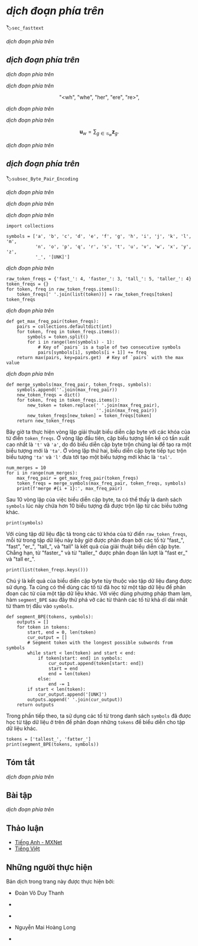 <!-- ===================== Bắt đầu dịch Phần 1 ==================== -->
<!-- ========================================= REVISE PHẦN 1 - BẮT ĐẦU =================================== -->

<!--
# Subword Embedding
-->

# *dịch đoạn phía trên*
:label:`sec_fasttext`


<!--
English words usually have internal structures and formation methods.
For example, we can deduce the relationship between "dog", "dogs", and "dogcatcher" by their spelling.
All these words have the same root, "dog", but they use different suffixes to change the meaning of the word.
Moreover, this association can be extended to other words.
For example, the relationship between "dog" and "dogs" is just like the relationship between "cat" and "cats".
The relationship between "boy" and "boyfriend" is just like the relationship between "girl" and "girlfriend".
This characteristic is not unique to English.
In French and Spanish, a lot of verbs can have more than 40 different forms depending on the context.
In Finnish, a noun may have more than 15 forms.
In fact, morphology, which is an important branch of linguistics, studies the internal structure and formation of words.
-->

*dịch đoạn phía trên*


<!--
## fastText
-->

## *dịch đoạn phía trên*


<!--
In word2vec, we did not directly use morphology information.
In both the skip-gram model and continuous bag-of-words model, we use different vectors to represent words with different forms.
For example, "dog" and "dogs" are represented by two different vectors, while the relationship between these two vectors is not directly represented in the model.
In view of this, fastText :cite:`Bojanowski.Grave.Joulin.ea.2017` proposes the method of subword embedding, 
thereby attempting to introduce morphological information in the skip-gram model in word2vec.
-->

*dịch đoạn phía trên*


<!--
In fastText, each central word is represented as a collection of subwords.
Below we use the word "where" as an example to understand how subwords are formed.
First, we add the special characters “&lt;” and “&gt;” at the beginning and end of the word to distinguish the subwords used as prefixes and suffixes.
Then, we treat the word as a sequence of characters to extract the $n$-grams.
For example, when $n=3$, we can get all subwords with a length of $3$:
-->

*dịch đoạn phía trên*


$$\textrm{"<wh"}, \ \textrm{"whe"}, \ \textrm{"her"}, \ \textrm{"ere"}, \ \textrm{"re>"},$$


<!--
and the special subword $\textrm{"<where>"}$.
-->

*dịch đoạn phía trên*


<!--
In fastText, for a word $w$, we record the union of all its subwords with length of $3$ to $6$ and special subwords as $\mathcal{G}_w$.
Thus, the dictionary is the union of the collection of subwords of all words.
Assume the vector of the subword $g$ in the dictionary is $\mathbf{z}_g$.
Then, the central word vector $\mathbf{u}_w$ for the word $w$ in the skip-gram model can be expressed as
-->

*dịch đoạn phía trên*


$$\mathbf{u}_w = \sum_{g\in\mathcal{G}_w} \mathbf{z}_g.$$


<!--
The rest of the fastText process is consistent with the skip-gram model, so it is not repeated here.
As we can see, compared with the skip-gram model, the dictionary in fastText is larger, resulting in more model parameters.
Also, the vector of one word requires the summation of all subword vectors, which results in higher computation complexity.
However, we can obtain better vectors for more uncommon complex words, even words not existing in the dictionary, by looking at other words with similar structures.
-->

*dịch đoạn phía trên*

<!-- ===================== Kết thúc dịch Phần 1 ===================== -->

<!-- ===================== Bắt đầu dịch Phần 2 ===================== -->

<!--
## Byte Pair Encoding
-->

## *dịch đoạn phía trên*
:label:`subsec_Byte_Pair_Encoding`


<!--
In fastText, all the extracted subwords have to be of the specified lengths, such as $3$ to $6$, thus the vocabulary size cannot be predefined.
To allow for variable-length subwords in a fixed-size vocabulary, we can apply a compression algorithm
called *byte pair encoding* (BPE) to extract subwords :cite:`Sennrich.Haddow.Birch.2015`.
-->

*dịch đoạn phía trên*


<!--
Byte pair encoding performs a statistical analysis of the training dataset to discover common symbols within a word, such as consecutive characters of arbitrary length.
Starting from symbols of length $1$, byte pair encoding iteratively merges the most frequent pair of consecutive symbols to produce new longer symbols.
Note that for efficiency, pairs crossing word boundaries are not considered.
In the end, we can use such symbols as subwords to segment words.
Byte pair encoding and its variants has been used for input representations in popular natural language processing pretraining models 
such as GPT-2 :cite:`Radford.Wu.Child.ea.2019` and RoBERTa :cite:`Liu.Ott.Goyal.ea.2019`.
In the following, we will illustrate how byte pair encoding works.
-->

*dịch đoạn phía trên*


<!--
First, we initialize the vocabulary of symbols as all the English lowercase characters, a special end-of-word symbol `'_'`, and a special unknown symbol `'[UNK]'`.
-->

*dịch đoạn phía trên*


```{.python .input}
import collections

symbols = ['a', 'b', 'c', 'd', 'e', 'f', 'g', 'h', 'i', 'j', 'k', 'l', 'm',
           'n', 'o', 'p', 'q', 'r', 's', 't', 'u', 'v', 'w', 'x', 'y', 'z',
           '_', '[UNK]']
```


<!--
Since we do not consider symbol pairs that cross boundaries of words,
we only need a dictionary `raw_token_freqs` that maps words to their frequencies (number of occurrences) in a dataset.
Note that the special symbol `'_'` is appended to each word so that we can easily recover a word sequence (e.g., "a taller man")
from a sequence of output symbols ( e.g., "a_ tall er_ man").
Since we start the merging process from a vocabulary of only single characters and special symbols,
space is inserted between every pair of consecutive characters within each word (keys of the dictionary `token_freqs`).
In other words, space is the delimiter between symbols within a word.
-->

*dịch đoạn phía trên*


```{.python .input}
raw_token_freqs = {'fast_': 4, 'faster_': 3, 'tall_': 5, 'taller_': 4}
token_freqs = {}
for token, freq in raw_token_freqs.items():
    token_freqs[' '.join(list(token))] = raw_token_freqs[token]
token_freqs
```


<!--
We define the following `get_max_freq_pair` function that 
returns the most frequent pair of consecutive symbols within a word,
where words come from keys of the input dictionary `token_freqs`.
-->

*dịch đoạn phía trên*


```{.python .input}
def get_max_freq_pair(token_freqs):
    pairs = collections.defaultdict(int)
    for token, freq in token_freqs.items():
        symbols = token.split()
        for i in range(len(symbols) - 1):
            # Key of `pairs` is a tuple of two consecutive symbols
            pairs[symbols[i], symbols[i + 1]] += freq
    return max(pairs, key=pairs.get)  # Key of `pairs` with the max value
```


<!--
As a greedy approach based on frequency of consecutive symbols,
byte pair encoding will use the following `merge_symbols` function to merge the most frequent pair of consecutive symbols to produce new symbols.
-->

*dịch đoạn phía trên*


```{.python .input}
def merge_symbols(max_freq_pair, token_freqs, symbols):
    symbols.append(''.join(max_freq_pair))
    new_token_freqs = dict()
    for token, freq in token_freqs.items():
        new_token = token.replace(' '.join(max_freq_pair),
                                  ''.join(max_freq_pair))
        new_token_freqs[new_token] = token_freqs[token]
    return new_token_freqs
```

<!-- ===================== Kết thúc dịch Phần 2 ===================== -->

<!-- ===================== Bắt đầu dịch Phần 3 ===================== -->

<!-- ========================================= REVISE PHẦN 1 - KẾT THÚC ===================================-->

<!-- ========================================= REVISE PHẦN 2 - BẮT ĐẦU ===================================-->

<!--
Now we iteratively perform the byte pair encoding algorithm over the keys of the dictionary `token_freqs`.
In the first iteration, the most frequent pair of consecutive symbols are `'t'` and `'a'`, thus byte pair encoding merges them to produce a new symbol `'ta'`.
In the second iteration, byte pair encoding continues to merge `'ta'` and `'l'` to result in another new symbol `'tal'`.
-->

Bây giờ ta thực hiện vòng lặp giải thuật biểu diễn cặp byte với các khóa của từ điển `token_freqs`.
Ở vòng lặp đầu tiên, cặp biểu tượng liền kề có tần xuất cao nhất là `'t'` và `'a'`, do đó biểu diễn cặp byte trộn chúng lại để tạo ra một biểu tượng mới là `'ta'`.
Ở vòng lặp thứ hai, biểu diễn cặp byte tiếp tục trộn biểu tượng `'ta'` và `'l'` đưa tới tạo một biểu tượng mới khác là `'tal'`.


```{.python .input}
num_merges = 10
for i in range(num_merges):
    max_freq_pair = get_max_freq_pair(token_freqs)
    token_freqs = merge_symbols(max_freq_pair, token_freqs, symbols)
    print(f'merge #{i + 1}:', max_freq_pair)
```


<!--
After 10 iterations of byte pair encoding, we can see that list `symbols` now contains 10 more symbols that are iteratively merged from other symbols.
-->

Sau 10 vòng lặp của việc biểu diễn cặp byte, ta có thể thấy là danh sách `symbols` lúc này chứa hơn 10 biểu tượng đã được trộn lặp từ các biều tưởng khác.


```{.python .input}
print(symbols)
```


<!--
For the same dataset specified in the keys of the dictionary `raw_token_freqs`, 
each word in the dataset is now segmented by subwords "fast_", "fast", "er_", "tall_", and "tall"
as a result of the byte pair encoding algorithm.
For instance, words "faster_" and "taller_" are segmented as "fast er_" and "tall er_", respectively.
-->

Với cùng tập dữ liệu đặc tả trong các từ khóa của từ điển `raw_token_freqs`, mỗi từ trong tập dữ liệu này bây giờ được phân đoạn bởi các tố từ "fast_", "fast", "er_", "tall_", và "tall" là kết quả của giải thuật biểu diễn cặp byte.
Chẳng hạn, từ "faster_" và từ "taller_" được phân đoạn lần lượt là "fast er_" và "tall er_".


```{.python .input}
print(list(token_freqs.keys()))
```


<!--
Note that the result of byte pair encoding depends on the dataset being used.
We can also use the subwords learned from one dataset to segment words of another dataset.
As a greedy approach, the following `segment_BPE` function tries to break words into the longest possible subwords from the input argument `symbols`.
-->

Chú ý là kết quả của biểu diễn cặp byte tùy thuộc vào tập dữ liệu đang được sử dụng.
Ta cũng có thể dùng các tố từ đã học từ một tập dữ liệu để phân đoạn các từ của một tập dữ liệu khác.
Với việc dùng phương pháp tham lam, hàm `segment_BPE` sau đây thử phá vỡ các từ thành các tố từ khả dĩ dài nhất từ tham trị đầu vào `symbols`.


```{.python .input}
def segment_BPE(tokens, symbols):
    outputs = []
    for token in tokens:
        start, end = 0, len(token)
        cur_output = []
        # Segment token with the longest possible subwords from symbols
        while start < len(token) and start < end:
            if token[start: end] in symbols:
                cur_output.append(token[start: end])
                start = end
                end = len(token)
            else:
                end -= 1
        if start < len(token):
            cur_output.append('[UNK]')
        outputs.append(' '.join(cur_output))
    return outputs
```


<!--
In the following, we use the subwords in list `symbols`, which is learned from the aforementioned dataset,
to segment `tokens` that represent another dataset.
-->

Trong phần tiếp theo, ta sử dụng các tố từ trong danh sách `symbols` đã được học từ tập dữ liệu ở trên để phân đoạn những `tokens` để biểu diễn cho tập dữ liệu khác.


```{.python .input}
tokens = ['tallest_', 'fatter_']
print(segment_BPE(tokens, symbols))
```

<!-- ===================== Kết thúc dịch Phần 3 ===================== -->

<!-- ===================== Bắt đầu dịch Phần 4 ===================== -->

## Tóm tắt

<!--
* FastText proposes a subword embedding method. Based on the skip-gram model in word2vec, it represents the central word vector as the sum of the subword vectors of the word.
* Subword embedding utilizes the principles of morphology, which usually improves the quality of representations of uncommon words.
* Byte pair encoding performs a statistical analysis of the training dataset to discover common symbols within a word.
As a greedy approach, byte pair encoding iteratively merges the most frequent pair of consecutive symbols.
-->

*dịch đoạn phía trên*


## Bài tập

<!--
1. When there are too many subwords (for example, 6 words in English result in about $3\times 10^8$ combinations), what problems arise?
Can you think of any methods to solve them? Hint: Refer to the end of section 3.2 of the fastText paper[1].
2. How can you design a subword embedding model based on the continuous bag-of-words model?
3. To get a vocabulary of size $m$, how many merging operations are needed when the initial symbol vocabulary size is $n$?
4. How can we extend the idea of byte pair encoding to extract phrases?
-->

*dịch đoạn phía trên*


<!-- ===================== Kết thúc dịch Phần 4 ===================== -->
<!-- ========================================= REVISE PHẦN 2 - KẾT THÚC ===================================-->


## Thảo luận
* [Tiếng Anh - MXNet](https://discuss.d2l.ai/t/386)
* [Tiếng Việt](https://forum.machinelearningcoban.com/c/d2l)


## Những người thực hiện
Bản dịch trong trang này được thực hiện bởi:
<!--
Tác giả của mỗi Pull Request điền tên mình và tên những người review mà bạn thấy
hữu ích vào từng phần tương ứng. Mỗi dòng một tên, bắt đầu bằng dấu `*`.
Tên đầy đủ của các reviewer có thể được tìm thấy tại https://github.com/aivivn/d2l-vn/blob/master/docs/contributors_info.md
-->

* Đoàn Võ Duy Thanh
<!-- Phần 1 -->
* 

<!-- Phần 2 -->
* 

<!-- Phần 3 -->
* Nguyễn Mai Hoàng Long

<!-- Phần 4 -->
* 
